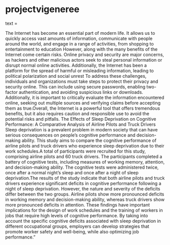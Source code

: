 # projectvigeneree
text =

The Internet has become an essential part of modern life. It allows us to quickly access vast amounts of information, communicate with people around the world, and engage in a range of activities, from shopping to entertainment to education However, along with the many benefits of the Internet come certain risks. Online privacy and security are major concerns, as hackers and other malicious actors seek to steal personal information or disrupt normal online activities. Additionally, the Internet has been a platform for the spread of harmful or misleading information, leading to political polarization and social unrest To address these challenges, individuals and organizations must take steps to protect their privacy and security online. This can include using secure passwords, enabling two-factor authentication, and avoiding suspicious links or downloads. Additionally, it is important to critically evaluate the information encountered online, seeking out multiple sources and verifying claims before accepting them as true.Overall, the Internet is a powerful tool that offers tremendous benefits, but it also requires caution and responsible use to avoid the potential risks and pitfalls. The Effects of Sleep Deprivation on Cognitive Performance: A Comparative Analysis of Airline Pilots and Truck Drivers Sleep deprivation is a prevalent problem in modern society that can have serious consequences on people’s cognitive performance and decision-making ability. This study aims to compare the cognitive performance of airline pilots and truck drivers who experience sleep deprivation due to their work schedules.A total of  participants were recruited for this study, comprising  airline pilots and 60 truck drivers. The participants completed a battery of cognitive tests, including measures of working memory, attention, and decision-making ability. The cognitive tests were administered twice, once after a normal night’s sleep and once after a night of sleep deprivation.The results of the study indicate that both airline pilots and truck drivers experience significant deficits in cognitive performance following a night of sleep deprivation. However, the nature and severity of the deficits differ between the two groups. Airline pilots show more pronounced deficits in working memory and decision-making ability, whereas truck drivers show more pronounced deficits in attention. These findings have important implications for the design of work schedules and the training of workers in jobs that require high levels of cognitive performance. By taking into account the specific cognitive deficits associated with sleep deprivation in different occupational groups, employers can develop strategies that promote worker safety and well-being, while also optimizing job performance.”
